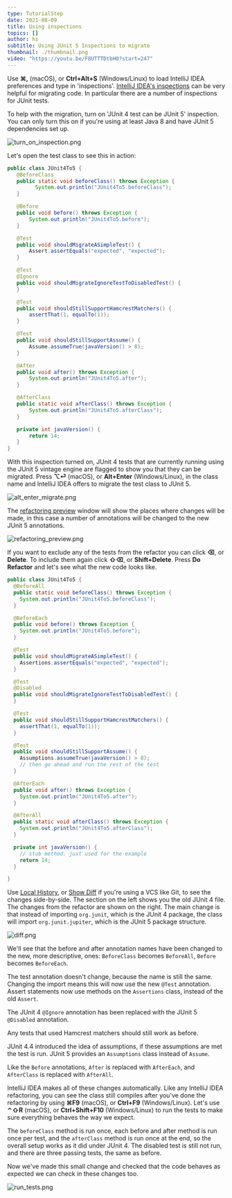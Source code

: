 ```yaml
---
type: TutorialStep
date: 2021-08-09
title: Using inspections
topics: []
author: hs
subtitle: Using JUnit 5 Inspections to migrate
thumbnail: ./thumbnail.png
video: "https://youtu.be/F8UTTTDtbH0?start=247"
---
```


Use **⌘,** (macOS), or **Ctrl+Alt+S** (Windows/Linux) to load IntelliJ IDEA preferences and type in 'inspections'. [IntelliJ IDEA's inspections](https://www.jetbrains.com/help/idea/code-inspection.html#access-inspections-and-settings) can be very helpful for migrating code. In particular there are a number of inspections for JUnit tests.

To help with the migration, turn on 'JUnit 4 test can be JUnit 5' inspection. You can only turn this on if you're using at least Java 8 and have JUnit 5 dependencies set up.

![turn_on_inspection.png](turn_on_inspection.png)

Let's open the test class to see this in action:

```java
public class JUnit4To5 {
   @BeforeClass
   public static void beforeClass() throws Exception {
         System.out.println("JUnit4To5.beforeClass");
   }

   @Before
   public void before() throws Exception {
       System.out.println("JUnit4To5.before");
   }

   @Test
   public void shouldMigrateASimpleTest() {
       Assert.assertEquals("expected", "expected");
   }

   @Test
   @Ignore
   public void shouldMigrateIgnoreTestToDisabledTest() {
   }

   @Test
   public void shouldStillSupportHamcrestMatchers() {
       assertThat(1, equalTo(1));
   }

   @Test
   public void shouldStillSupportAssume() {
       Assume.assumeTrue(javaVersion() > 8);
   }

   @After
   public void after() throws Exception {
       System.out.println("JUnit4To5.after");
   }

   @AfterClass
   public static void afterClass() throws Exception {
       System.out.println("JUnit4To5.afterClass");
   }

   private int javaVersion() {
       return 14;
   }
}
```

With this inspection turned on, JUnit 4 tests that are currently running using the JUnit 5 vintage engine are flagged to show you that they can be migrated. Press **⌥⏎** (macOS), or **Alt+Enter** (Windows/Linux), in the class name and IntelliJ IDEA offers to migrate the test class to JUnit 5.

![alt_enter_migrate.png](alt_enter_migrate.png)

The [refactoring preview](https://www.jetbrains.com/help/idea/refactoring-source-code.html#refactoring_preview) window will show the places where changes will be made, in this case a number of annotations will be changed to the new JUnit 5 annotations.

![refactoring_preview.png](refactoring_preview.png)

If you want to exclude any of the tests from the refactor you can click **⌫**, or **Delete**. To include them again click **⇧⌫**, or **Shift+Delete**. Press **Do Refactor** and let's see what the new code looks like.

```java
public class JUnit4To5 {
  @BeforeAll
  public static void beforeClass() throws Exception {
    System.out.println("JUnit4To5.beforeClass");
  }

  @BeforeEach
  public void before() throws Exception {
    System.out.println("JUnit4To5.before");
  }

  @Test
  public void shouldMigrateASimpleTest() {
    Assertions.assertEquals("expected", "expected");
  }

  @Test
  @Disabled
  public void shouldMigrateIgnoreTestToDisabledTest() {
  }

  @Test
  public void shouldStillSupportHamcrestMatchers() {
    assertThat(1, equalTo(1));
  }

  @Test
  public void shouldStillSupportAssume() {
    Assumptions.assumeTrue(javaVersion() > 8);
    // then go ahead and run the rest of the test
  }

  @AfterEach
  public void after() throws Exception {
    System.out.println("JUnit4To5.after");
  }

  @AfterAll
  public static void afterClass() throws Exception {
    System.out.println("JUnit4To5.afterClass");
  }

  private int javaVersion() {
    // stub method. just used for the example
    return 14;
  }

}
```

Use [Local History](https://www.jetbrains.com/help/idea/local-history.html#view-local-history), or [Show Diff](https://www.jetbrains.com/help/idea/differences-viewer.html) if you're using a VCS like Git, to see the changes side-by-side. The section on the left shows you the old JUnit 4 file. The changes from the refactor are shown on the right. The main change is that instead of importing `org.junit`, which is the JUnit 4 package, the class will import `org.junit.jupiter`, which is the JUnit 5 package structure.

![diff.png](diff.png)

We'll see that the before and after annotation names have been changed to the new, more descriptive, ones: `BeforeClass` becomes `BeforeAll`, `Before` becomes `BeforeEach`.

The test annotation doesn't change, because the name is still the same. Changing the import means this will now use the new `@Test` annotation. Assert statements now use methods on the `Assertions` class, instead of the old `Assert`.

The JUnit 4 `@Ignore` annotation has been replaced with the JUnit 5 `@Disabled` annotation.

Any tests that used Hamcrest matchers should still work as before.

JUnit 4.4 introduced the idea of assumptions, if these assumptions are met the test is run. JUnit 5 provides an `Assumptions` class instead of `Assume`.

Like the `Before` annotations, `After` is replaced with `AfterEach`, and `AfterClass` is replaced with `AfterAll`.

IntelliJ IDEA makes all of these changes automatically. Like any IntelliJ IDEA refactoring, you can see the class still compiles after you've done the refactoring by using **⌘F9** (macOS), or **Ctrl+F9** (Windows/Linux). Let's use **⌃⇧R** (macOS), or **Ctrl+Shift+F10** (Windows/Linux) to run the tests to make sure everything behaves the way we expect.

The `beforeClass` method is run once, each before and after method is run once per test, and the `afterClass` method is run once at the end, so the overall setup works as it did under JUnit 4. The disabled test is still not run, and there are three passing tests, the same as before.

Now we've made this small change and checked that the code behaves as expected we can check in these changes too.

![run_tests.png](run_tests.png)

